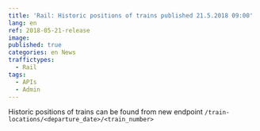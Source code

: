 ```yaml
---
title: 'Rail: Historic positions of trains published 21.5.2018 09:00'
lang: en
ref: 2018-05-21-release
image:
published: true
categories: en News
traffictypes:
  - Rail
tags:
  - APIs
  - Admin
---
```


Historic positions of trains can be found from new endpoint `/train-locations/<departure_date>/<train_number>`
